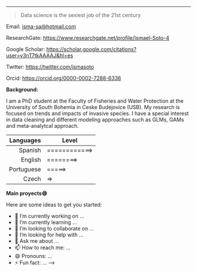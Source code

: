 ---
> Data science is the sexiest job of the 21st century

Email: isma-sa@hotmail.com

ResearchGate: https://www.researchgate.net/profile/Ismael-Soto-4

Google Scholar: https://scholar.google.com/citations?user=y3nT7tkAAAAJ&hl=es

Twitter: https://twitter.com/ismasoto

Orcid: https://orcid.org/0000-0002-7288-6336


**Background:**

I am a PhD student at the Faculty of Fisheries and Water Protection at the University of South Bohemia in Ceske Budejovice (USB). My research is focused on trends and impacts of invasive species. I have a special interest in data cleaning and different modeling approaches such as GLMs, GAMs and meta-analytcal approach.


| Languages  |     Level     |
|----------: |---------------|
| Spanish    | ============> |
| English    | ========>     |
| Portuguese | =====>        |
| Czech      | =>            |
  

**Main proyects😄**


Here are some ideas to get you started:

- 🔭 I’m currently working on ...
- 🌱 I’m currently learning ...
- 👯 I’m looking to collaborate on ...
- 🤔 I’m looking for help with ...
- 💬 Ask me about ...
- 📫 How to reach me: ...
- 😄 Pronouns: ...
- ⚡ Fun fact: ...
-->

